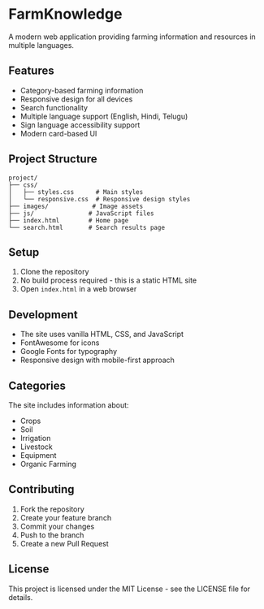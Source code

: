 # FarmKnowledge

A modern web application providing farming information and resources in multiple languages.

## Features

- Category-based farming information
- Responsive design for all devices
- Search functionality
- Multiple language support (English, Hindi, Telugu)
- Sign language accessibility support
- Modern card-based UI

## Project Structure

```
project/
├── css/
│   ├── styles.css      # Main styles
│   └── responsive.css  # Responsive design styles
├── images/            # Image assets
├── js/               # JavaScript files
├── index.html        # Home page
└── search.html       # Search results page
```

## Setup

1. Clone the repository
2. No build process required - this is a static HTML site
3. Open `index.html` in a web browser

## Development

- The site uses vanilla HTML, CSS, and JavaScript
- FontAwesome for icons
- Google Fonts for typography
- Responsive design with mobile-first approach

## Categories

The site includes information about:
- Crops
- Soil
- Irrigation
- Livestock
- Equipment
- Organic Farming

## Contributing

1. Fork the repository
2. Create your feature branch
3. Commit your changes
4. Push to the branch
5. Create a new Pull Request

## License

This project is licensed under the MIT License - see the LICENSE file for details. 